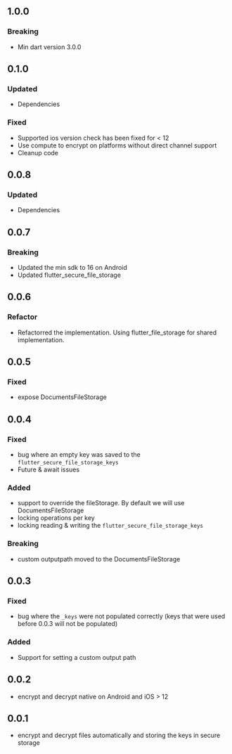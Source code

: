 ## 1.0.0
### Breaking
* Min dart version 3.0.0

## 0.1.0
### Updated
* Dependencies

### Fixed
* Supported ios version check has been fixed for < 12
* Use compute to encrypt on platforms without direct channel support
* Cleanup code

## 0.0.8
### Updated
* Dependencies

## 0.0.7

### Breaking
* Updated the min sdk to 16 on Android
* Updated flutter_secure_file_storage

## 0.0.6

### Refactor
* Refactorred the implementation. Using flutter_file_storage for shared implementation.

## 0.0.5

### Fixed
* expose DocumentsFileStorage

## 0.0.4

### Fixed
* bug where an empty key was saved to the `flutter_secure_file_storage_keys`
* Future & await issues
### Added
* support to override the fileStorage. By default we will use DocumentsFileStorage
* locking operations per key
* locking reading & writing the `flutter_secure_file_storage_keys`
### Breaking
* custom outputpath moved to the DocumentsFileStorage

## 0.0.3

### Fixed
* bug where the `_keys` were not populated correctly (keys that were used before 0.0.3 will not be populated)
### Added
* Support for setting a custom output path

## 0.0.2

* encrypt and decrypt native on Android and iOS > 12

## 0.0.1

* encrypt and decrypt files automatically and storing the keys in secure storage
